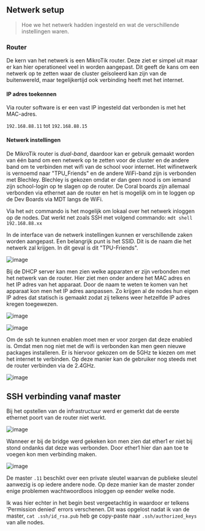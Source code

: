 ## Netwerk setup

>Hoe we het netwerk hadden ingesteld en wat de verschillende instellingen waren.


### Router

De kern van het netwerk is een MikroTik router. Deze ziet er simpel uit maar er kan hier operationeel veel in worden aangepast. Dit geeft de kans om een netwerk op te zetten waar de cluster geïsoleerd kan zijn van de buitenwereld, maar tegelijkertijd ook verbinding heeft met het internet.   


#### IP adres toekennen

Via router software is er een vast IP ingesteld dat verbonden is met het MAC-adres.

`192.168.88.11` tot `192.168.88.15`

#### Netwerk instellingen

De MikroTik router is *dual-band*, daardoor kan er gebruik gemaakt worden van één band om een netwerk op te zetten voor de cluster en de andere band om te verbinden met wifi van de school voor internet. Het wifinetwerk is vernoemd naar "TPU_Friends" en de andere WiFi-band zijn is verbonden met Blechley. Blechley is gekozen omdat er dan geen nood is om iemand zijn school-login op te slagen op de router. De Coral boards zijn allemaal verbonden via ethernet aan de router en het is mogelijk om in te loggen op de Dev Boards via MDT langs de WiFi.

Via het `mdt` commando is het mogelijk om lokaal over het netwerk inloggen op de nodes. Dat werkt net zoals SSH met volgend commando: `mdt shell 192.168.88.xx`

In de interface van de netwerk instellingen kunnen er verschillende zaken worden aangepast. Een belangrijk punt is het SSID. Dit is de naam die het netwerk zal krijgen. In dit geval is dit "TPU-Friends".

![image](https://user-images.githubusercontent.com/93762886/214342443-b6422198-0583-4959-ba76-d9ae7e7878f8.png)

Bij de DHCP server kan men zien welke apparaten er zijn verbonden met het netwerk van de router. Hier ziet men onder andere het MAC adres en het IP adres van het apparaat. Door de naam te weten te komen van het apparaat kon men het IP adres aanpassen. Zo krijgen al de nodes hun eigen IP adres dat statisch is gemaakt zodat zij telkens weer hetzelfde IP adres kregen toegewezen. 

![image](https://user-images.githubusercontent.com/93762886/214343028-b260ea21-f09b-4d4d-9c25-608c30bacace.png)

![image](https://user-images.githubusercontent.com/93762886/214343583-b2bcbb58-d19f-4235-b1fc-da430d2becda.png)

Om de ssh te kunnen enablen moet men er voor zorgen dat deze enabled is. Omdat men nog niet met de wifi is verbonden kan men geen nieuwe packages installeren. Er is hiervoor gekozen om de 5GHz te kiezen om met het internet te verbinden. Op deze manier kan de gebruiker nog steeds met de router verbinden via de 2.4GHz. 

![image](https://user-images.githubusercontent.com/93762886/214344223-40ef61a6-563f-414e-8326-e8628026265f.png)


## SSH verbinding vanaf master

Bij het opstellen van de infrastructuur werd er gemerkt dat de eerste ethernet poort van de router niet werkt. 

![image](https://user-images.githubusercontent.com/93762886/214343965-a59efc2f-e85d-4fad-a3ce-bd438aa47021.png)

Wanneer er bij de bridge werd gekeken kon men zien dat ether1 er niet bij stond ondanks dat deze was verbonden. Door ether1 hier dan aan toe te voegen kon men verbinding maken. 

![image](https://user-images.githubusercontent.com/93762886/214344057-f4b4674f-d14b-443d-a4c6-a9f6beb4b47a.png)


De master `.11` beschikt over een private sleutel waarvan de publieke sleutel aanwezig is op iedere andere node. Op deze manier kan de master zonder enige problemen wachtwoordloos inloggen op eender welke node.

Ik was hier echter in het begin best vergeetachtig in waardoor er telkens 'Permission denied' errors verschenen. Dit was opgelost nadat ik van de master, `cat .ssh/id_rsa.pub` heb ge copy-paste naar `.ssh/authorized_keys` van alle nodes.

